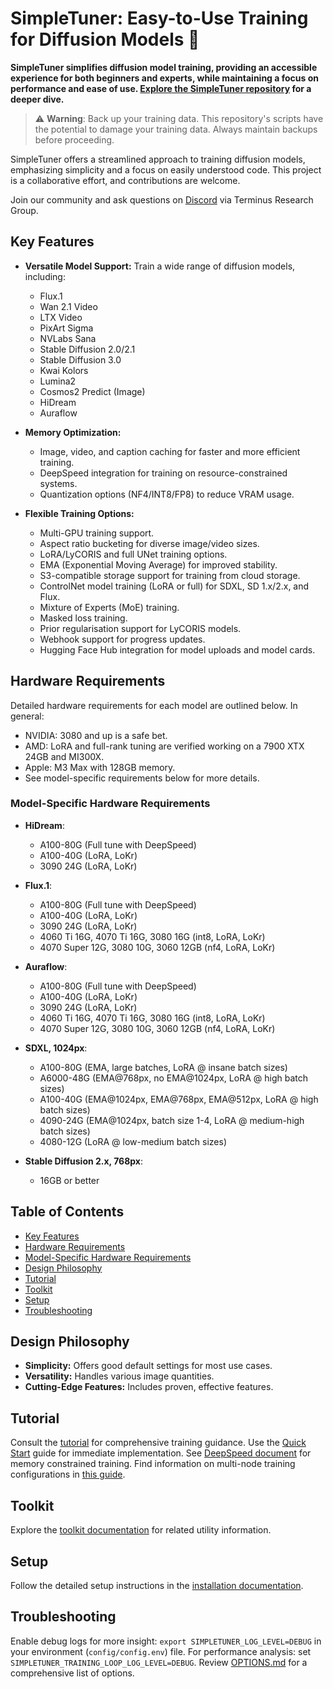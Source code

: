 # SimpleTuner: Easy-to-Use Training for Diffusion Models 🚀

**SimpleTuner simplifies diffusion model training, providing an accessible experience for both beginners and experts, while maintaining a focus on performance and ease of use.  [Explore the SimpleTuner repository](https://github.com/bghira/SimpleTuner) for a deeper dive.**

> ⚠️ **Warning**: Back up your training data. This repository's scripts have the potential to damage your training data. Always maintain backups before proceeding.

SimpleTuner offers a streamlined approach to training diffusion models, emphasizing simplicity and a focus on easily understood code.  This project is a collaborative effort, and contributions are welcome.

Join our community and ask questions on [Discord](https://discord.com/invite/eq3cAMZtCC) via Terminus Research Group.

## Key Features

*   **Versatile Model Support:** Train a wide range of diffusion models, including:
    *   Flux.1
    *   Wan 2.1 Video
    *   LTX Video
    *   PixArt Sigma
    *   NVLabs Sana
    *   Stable Diffusion 2.0/2.1
    *   Stable Diffusion 3.0
    *   Kwai Kolors
    *   Lumina2
    *   Cosmos2 Predict (Image)
    *   HiDream
    *   Auraflow

*   **Memory Optimization:**
    *   Image, video, and caption caching for faster and more efficient training.
    *   DeepSpeed integration for training on resource-constrained systems.
    *   Quantization options (NF4/INT8/FP8) to reduce VRAM usage.
*   **Flexible Training Options:**
    *   Multi-GPU training support.
    *   Aspect ratio bucketing for diverse image/video sizes.
    *   LoRA/LyCORIS and full UNet training options.
    *   EMA (Exponential Moving Average) for improved stability.
    *   S3-compatible storage support for training from cloud storage.
    *   ControlNet model training (LoRA or full) for SDXL, SD 1.x/2.x, and Flux.
    *   Mixture of Experts (MoE) training.
    *   Masked loss training.
    *   Prior regularisation support for LyCORIS models.
    *   Webhook support for progress updates.
    *   Hugging Face Hub integration for model uploads and model cards.

## Hardware Requirements

Detailed hardware requirements for each model are outlined below.  In general:

*   NVIDIA: 3080 and up is a safe bet.
*   AMD: LoRA and full-rank tuning are verified working on a 7900 XTX 24GB and MI300X.
*   Apple: M3 Max with 128GB memory.
*   See model-specific requirements below for more details.

### Model-Specific Hardware Requirements

*   **HiDream**:
    *   A100-80G (Full tune with DeepSpeed)
    *   A100-40G (LoRA, LoKr)
    *   3090 24G (LoRA, LoKr)

*   **Flux.1**:
    *   A100-80G (Full tune with DeepSpeed)
    *   A100-40G (LoRA, LoKr)
    *   3090 24G (LoRA, LoKr)
    *   4060 Ti 16G, 4070 Ti 16G, 3080 16G (int8, LoRA, LoKr)
    *   4070 Super 12G, 3080 10G, 3060 12GB (nf4, LoRA, LoKr)

*   **Auraflow**:
    *   A100-80G (Full tune with DeepSpeed)
    *   A100-40G (LoRA, LoKr)
    *   3090 24G (LoRA, LoKr)
    *   4060 Ti 16G, 4070 Ti 16G, 3080 16G (int8, LoRA, LoKr)
    *   4070 Super 12G, 3080 10G, 3060 12GB (nf4, LoRA, LoKr)

*   **SDXL, 1024px**:
    *   A100-80G (EMA, large batches, LoRA @ insane batch sizes)
    *   A6000-48G (EMA@768px, no EMA@1024px, LoRA @ high batch sizes)
    *   A100-40G (EMA@1024px, EMA@768px, EMA@512px, LoRA @ high batch sizes)
    *   4090-24G (EMA@1024px, batch size 1-4, LoRA @ medium-high batch sizes)
    *   4080-12G (LoRA @ low-medium batch sizes)

*   **Stable Diffusion 2.x, 768px**:
    *   16GB or better

## Table of Contents

-   [Key Features](#key-features)
-   [Hardware Requirements](#hardware-requirements)
-   [Model-Specific Hardware Requirements](#model-specific-hardware-requirements)
-   [Design Philosophy](#design-philosophy)
-   [Tutorial](#tutorial)
-   [Toolkit](#toolkit)
-   [Setup](#setup)
-   [Troubleshooting](#troubleshooting)

## Design Philosophy

*   **Simplicity:** Offers good default settings for most use cases.
*   **Versatility:** Handles various image quantities.
*   **Cutting-Edge Features:** Includes proven, effective features.

## Tutorial

Consult the [tutorial](/TUTORIAL.md) for comprehensive training guidance.  Use the [Quick Start](/documentation/QUICKSTART.md) guide for immediate implementation. See [DeepSpeed document](/documentation/DEEPSPEED.md) for memory constrained training. Find information on multi-node training configurations in [this guide](/documentation/DISTRIBUTED.md).

## Toolkit

Explore the [toolkit documentation](/toolkit/README.md) for related utility information.

## Setup

Follow the detailed setup instructions in the [installation documentation](/INSTALL.md).

## Troubleshooting

Enable debug logs for more insight: `export SIMPLETUNER_LOG_LEVEL=DEBUG` in your environment (`config/config.env`) file.  For performance analysis: set `SIMPLETUNER_TRAINING_LOOP_LOG_LEVEL=DEBUG`. Review [OPTIONS.md](/OPTIONS.md) for a comprehensive list of options.